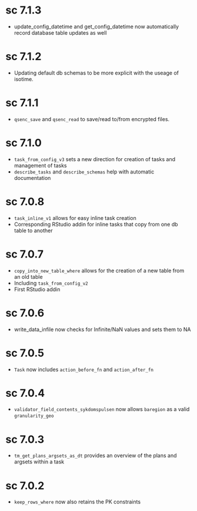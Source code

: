 # sc 7.1.3

* update_config_datetime and get_config_datetime now automatically record database table updates as well

# sc 7.1.2

* Updating default db schemas to be more explicit with the useage of isotime.

# sc 7.1.1

* `qsenc_save` and `qsenc_read` to save/read to/from encrypted files.

# sc 7.1.0

* `task_from_config_v3` sets a new direction for creation of tasks and management of tasks
* `describe_tasks` and `describe_schemas` help with automatic documentation

# sc 7.0.8

* `task_inline_v1` allows for easy inline task creation
* Corresponding RStudio addin for inline tasks that copy from one db table to another

# sc 7.0.7

* `copy_into_new_table_where` allows for the creation of a new table from an old table
* Including `task_from_config_v2` 
* First RStudio addin

# sc 7.0.6

* write_data_infile now checks for Infinite/NaN values and sets them to NA

# sc 7.0.5

* `Task` now includes `action_before_fn` and `action_after_fn`

# sc 7.0.4

* `validator_field_contents_sykdomspulsen` now allows `baregion` as a valid `granularity_geo`

# sc 7.0.3

* `tm_get_plans_argsets_as_dt` provides an overview of the plans and argsets within a task

# sc 7.0.2

* `keep_rows_where` now also retains the PK constraints
